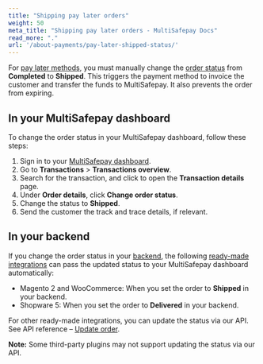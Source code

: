 ```yaml
---
title: "Shipping pay later orders"
weight: 50
meta_title: "Shipping pay later orders - MultiSafepay Docs"
read_more: "."
url: '/about-payments/pay-later-shipped-status/'
---
```


For [pay later methods](/payment-methods/pay-later/), you must manually change the [order status](/about-payments/multisafepay-statuses/) from **Completed** to **Shipped**. This triggers the payment method to invoice the customer and transfer the funds to MultiSafepay. It also prevents the order from expiring. 

## In your MultiSafepay dashboard

To change the order status in your MultiSafepay dashboard, follow these steps:

1. Sign in to your [MultiSafepay dashboard](https://merchant.multisafepay.com).
2. Go to **Transactions** > **Transactions overview**.
3. Search for the transaction, and click to open the **Transaction details** page. 
4. Under **Order details**, click **Change order status**. 
5. Change the status to **Shipped**.
6. Send the customer the track and trace details, if relevant.

## In your backend

If you change the order status in your [backend](/glossaries/multisafepay-glossary/#backend), the following [ready-made integrations](/integrations/ready-made/) can pass the updated status to your MultiSafepay dashboard automatically:

- Magento 2 and WooCommerce: When you set the order to **Shipped** in your backend.
- Shopware 5: When you set the order to **Delivered** in your backend.

For other ready-made integrations, you can update the status via our API. See API reference – [Update order](https://api-docs.multisafepay.com/reference/updateorder).

**Note:** Some third-party plugins may not support updating the status via our API. 

